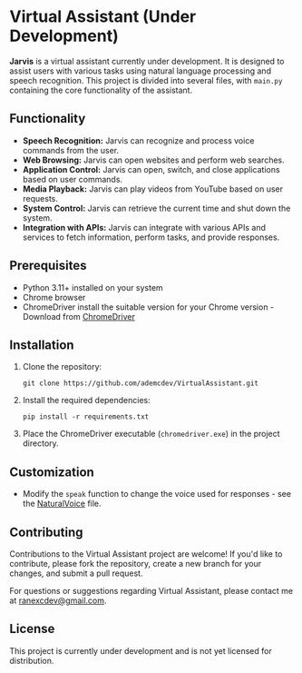 # Virtual Assistant (Under Development)

**Jarvis** is a virtual assistant currently under development. It is designed to assist users with various tasks using natural language processing and speech recognition. This project is divided into several files, with `main.py` containing the core functionality of the assistant.

## Functionality

- **Speech Recognition:** Jarvis can recognize and process voice commands from the user.
- **Web Browsing:** Jarvis can open websites and perform web searches.
- **Application Control:** Jarvis can open, switch, and close applications based on user commands.
- **Media Playback:** Jarvis can play videos from YouTube based on user requests.
- **System Control:** Jarvis can retrieve the current time and shut down the system.
- **Integration with APIs:** Jarvis can integrate with various APIs and services to fetch information, perform tasks, and provide responses.

## Prerequisites
- Python 3.11+ installed on your system
- Chrome browser
- ChromeDriver install the suitable version for your Chrome version - Download from [ChromeDriver](https://googlechromelabs.github.io/chrome-for-testing/)

## Installation

1. Clone the repository:

   ```
   git clone https://github.com/ademcdev/VirtualAssistant.git
   ```

2. Install the required dependencies:

   ```
   pip install -r requirements.txt
   ```

3. Place the ChromeDriver executable (`chromedriver.exe`) in the project directory.

## Customization

- Modify the `speak` function to change the voice used for responses - see the [NaturalVoice](NaturalVoices.txt) file.

## Contributing

Contributions to the Virtual Assistant project are welcome! If you'd like to contribute, please fork the repository, create a new branch for your changes, and submit a pull request.

For questions or suggestions regarding Virtual Assistant, please contact me at ranexcdev@gmail.com.

## License

This project is currently under development and is not yet licensed for distribution.

